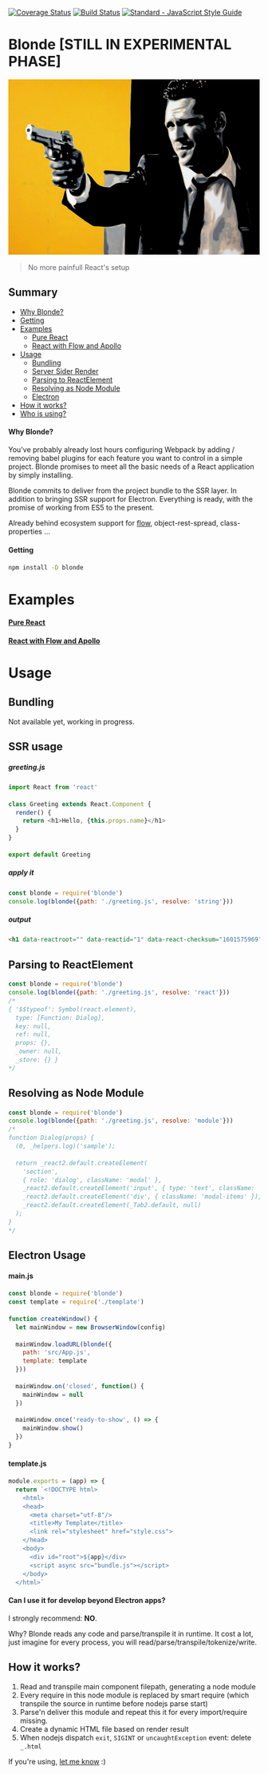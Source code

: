 [![Coverage Status](https://coveralls.io/repos/github/raphamorim/blonde/badge.svg?branch=master)](https://coveralls.io/github/raphamorim/blonde?branch=master) [![Build Status](https://travis-ci.org/raphamorim/blonde.svg)](https://travis-ci.org/raphamorim/blonde) [![Standard - JavaScript Style Guide](https://img.shields.io/badge/code_style-standard-brightgreen.svg)](http://standardjs.com/)

# Blonde [STILL IN EXPERIMENTAL PHASE]

![Blonde](https://github.com/raphamorim/blonde/blob/master/images/blonde.jpg?raw=true)

> No more painfull React's setup

## Summary

- [Why Blonde?](#why-blonde)
- [Getting](#getting)
- [Examples](#examples)
  - [Pure React](#pure-react)
  - [React with Flow and Apollo](#react-with-flow-and-apollo)
- [Usage](#usage)
  - [Bundling](#bundling-usage)
  - [Server Sider Render](#ssr-usage)
  - [Parsing to ReactElement](#parsing-to-reactelement)
  - [Resolving as Node Module](#resolving-as-node-module)
  - [Electron](#electron-usage)
- [How it works?](#how-it-works)
- [Who is using?](#whos-using)

#### Why Blonde?

You've probably already lost hours configuring Webpack by adding / removing babel plugins for each feature you want to control in a simple project. Blonde promises to meet all the basic needs of a React application by simply installing.

Blonde commits to deliver from the project bundle to the SSR layer. In addition to bringing SSR support for Electron. Everything is ready, with the promise of working from ES5 to the present.

Already behind ecosystem support for [flow](https://flow.org), object-rest-spread, class-properties ...

#### Getting

```bash
npm install -D blonde
```

# Examples

#### [Pure React](https://github.com/raphamorim/blonde/blob/master/test/fixtures/react/README.md)
#### [React with Flow and Apollo](https://github.com/raphamorim/blonde/blob/master/test/fixtures/react-flow-apollo/README.md)

# Usage

## Bundling

Not available yet, working in progress.

## SSR usage

##### greeting.js

```js
import React from 'react'

class Greeting extends React.Component {
  render() {
    return <h1>Hello, {this.props.name}</h1>
  }
}

export default Greeting
```

##### apply it

```js
const blonde = require('blonde')
console.log(blonde({path: './greeting.js', resolve: 'string'}))
```

##### output

```html
<h1 data-reactroot="" data-reactid="1" data-react-checksum="1601575969"><!-- react-text: 2 -->Hello, <!-- /react-text --></h1>
```

## Parsing to ReactElement

```js
const blonde = require('blonde')
console.log(blonde({path: './greeting.js', resolve: 'react'}))
/*
{ '$$typeof': Symbol(react.element),
  type: [Function: Dialog],
  key: null,
  ref: null,
  props: {},
  _owner: null,
  _store: {} }
*/
```

## Resolving as Node Module

```js
const blonde = require('blonde')
console.log(blonde({path: './greeting.js', resolve: 'module'}))
/*
function Dialog(props) {
  (0, _helpers.log)('sample');

  return _react2.default.createElement(
    'section',
    { role: 'dialog', className: 'modal' },
    _react2.default.createElement('input', { type: 'text', className: 'modal-search', id: 'modal-search', placeholder: 'Search for packages....' }),
    _react2.default.createElement('div', { className: 'modal-items' }),
    _react2.default.createElement(_Tab2.default, null)
  );
}
*/
```

## Electron Usage

#### main.js

```js
const blonde = require('blonde')
const template = require('./template')

function createWindow() {
  let mainWindow = new BrowserWindow(config)

  mainWindow.loadURL(blonde({
    path: 'src/App.js',
    template: template
  }))

  mainWindow.on('closed', function() {
    mainWindow = null
  })

  mainWindow.once('ready-to-show', () => {
    mainWindow.show()
  })
}
```

#### template.js

```js
module.exports = (app) => {
  return `<!DOCTYPE html>
    <html>
    <head>
      <meta charset="utf-8"/>
      <title>My Template</title>
      <link rel="stylesheet" href="style.css">
    </head>
    <body>
      <div id="root">${app}</div>
      <script async src="bundle.js"></script>
    </body>
  </html>`
```

#### Can I use it for develop beyond Electron apps?

I strongly recommend: **NO**.

Why? Blonde reads any code and parse/transpile it in runtime. It cost a lot, just imagine for every process, you will read/parse/transpile/tokenize/write.

## How it works?

1. Read and transpile main component filepath, generating a node module
2. Every require in this node module is replaced by smart require (which transpile the source in runtime before nodejs parse start)
3. Parse'n deliver this module and repeat this it for every import/require missing.
4. Create a dynamic HTML file based on render result
5. When nodejs dispatch `exit`, `SIGINT` or `uncaughtException` event: delete `_.html`

If you're using, [let me know](https://github.com/raphamorim/blonde/issues/new) :)
